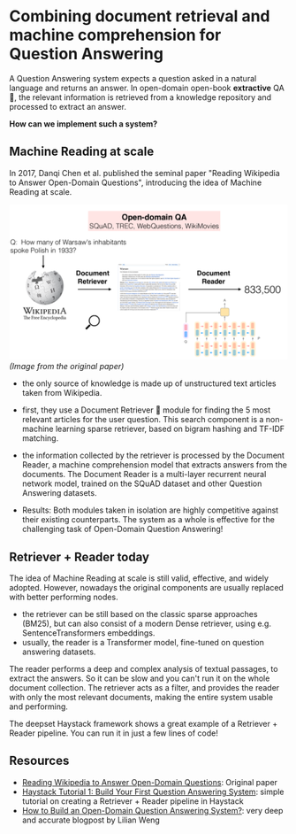 # Combining document retrieval and machine comprehension for Question Answering

A Question Answering system expects a question asked in a natural language and returns an answer.
In open-domain open-book **extractive** QA 📖, the relevant information is retrieved from a knowledge repository and processed to extract an answer.

**How can we implement such a system?**

## Machine Reading at scale
In 2017, Danqi Chen et al. published the seminal paper "Reading Wikipedia to Answer Open-Domain Questions", introducing the idea of Machine Reading at scale.

![Machine Reading at scale](../images/machine-reading-at-scale.png)
*(Image from the original paper)*

- the only source of knowledge is made up of unstructured text articles taken from Wikipedia.
- first, they use a Document Retriever 🔎 module for finding the 5 most relevant articles for the user question.
This search component is a non-machine learning sparse retriever, based on bigram hashing and TF-IDF matching.
- the information collected by the retriever is processed by the Document Reader, a machine comprehension model that extracts answers from the documents.
The Document Reader is a multi-layer recurrent neural network model, trained on the SQuAD dataset and other Question Answering datasets.

- Results: Both modules taken in isolation are highly competitive against their existing counterparts.
The system as a whole is effective for the challenging task of Open-Domain Question Answering!

## Retriever + Reader today

The idea of Machine Reading at scale is still valid, effective, and widely adopted.
However, nowadays the original components are usually replaced with better performing nodes.

- the retriever can be still based on the classic sparse approaches (BM25), but can also consist of a modern Dense retriever, using e.g. SentenceTransformers embeddings.
- usually, the reader is a Transformer model, fine-tuned on question answering datasets.

The reader performs a deep and complex analysis of textual passages, to extract the answers.
So it can be slow and you can't run it on the whole document collection.
The retriever acts as a filter, and provides the reader with only the most relevant documents, making the entire system usable and performing.

The deepset Haystack framework shows a great example of a Retriever + Reader pipeline.
You can run it in just a few lines of code!

## Resources
- [Reading Wikipedia to Answer Open-Domain Questions](https://arxiv.org/abs/1704.00051): Original paper
- [Haystack Tutorial 1: Build Your First Question Answering System](https://haystack.deepset.ai/tutorials/01_basic_qa_pipeline): simple tutorial on creating a Retriever + Reader pipeline in Haystack
- [How to Build an Open-Domain Question Answering System?](https://lilianweng.github.io/posts/2020-10-29-odqa/): very deep and accurate blogpost by Lilian Weng
